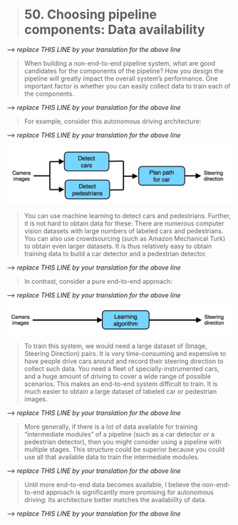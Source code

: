 > # 50. Choosing pipeline components: Data availability

--> _replace THIS LINE by your translation for the above line_

> When building a non-end-to-end pipeline system, what are good candidates for the components of the pipeline? How you design the pipeline will greatly impact the overall system’s performance. One important factor is whether you can easily collect data to train each of the components.

--> _replace THIS LINE by your translation for the above line_

> For example, consider this autonomous driving architecture:

--> _replace THIS LINE by your translation for the above line_

![img](../imgs/C50_01.png)

> You can use machine learning to detect cars and pedestrians. Further, it is not hard to obtain data for these: There are numerous computer vision datasets with large numbers of labeled cars and pedestrians. You can also use crowdsourcing (such as Amazon Mechanical Turk) to obtain even larger datasets. It is thus relatively easy to obtain training data to build a car detector and a pedestrian detector.

--> _replace THIS LINE by your translation for the above line_

> In contrast, consider a pure end-to-end approach:

--> _replace THIS LINE by your translation for the above line_

![img](../imgs/C50_02.png)

> To train this system, we would need a large dataset of (Image, Steering Direction) pairs. It is very time-consuming and expensive to have people drive cars around and record their steering direction to collect such data. You need a fleet of specially-instrumented cars, and a huge amount of driving to cover a wide range of possible scenarios. This makes an end-to-end system difficult to train. It is much easier to obtain a large dataset of labeled car or pedestrian images.

--> _replace THIS LINE by your translation for the above line_

> More generally, if there is a lot of data available for training “intermediate modules” of a pipeline (such as a car detector or a pedestrian detector), then you might consider using a pipeline with multiple stages. This structure could be superior because you could use all that available data to train the intermediate modules.

--> _replace THIS LINE by your translation for the above line_

> Until more end-to-end data becomes available, I believe the non-end-to-end approach is significantly more promising for autonomous driving: Its architecture better matches the availability of data.

--> _replace THIS LINE by your translation for the above line_
